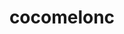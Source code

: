 ---
title: cocomelonc
description: Blog from cocomelonc, a cybersec enthusiast, CTF player.
url: https://cocomelonc.github.io/
image:
    # url: '/assets/images/cafe.png'
    # alt: 'Cafe'
tags: ['blog', 'malware']
pubDate: 2023-11-21
draft: false
---